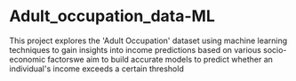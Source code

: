 # Adult_occupation_data-ML
This project explores the 'Adult Occupation' dataset using machine learning techniques to gain insights into income predictions based on various socio-economic factorswe aim to build accurate models to predict whether an individual's income exceeds a certain threshold
